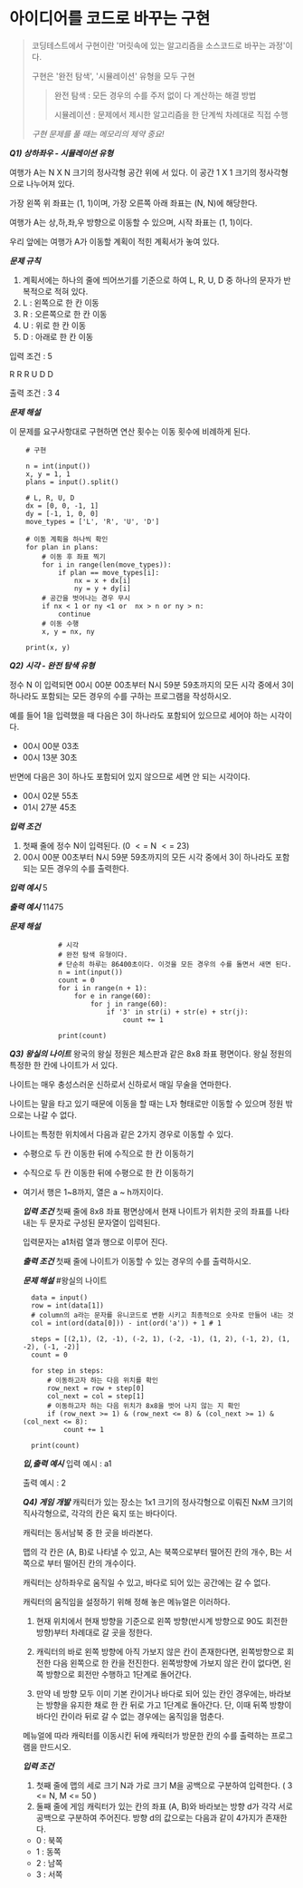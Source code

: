 # 아이디어를 코드로 바꾸는 구현 

> 코딩테스트에서 구현이란 '머릿속에 있는 알고리즘을 소스코드로 바꾸는 과정'이다.
> 
> 구현은 '완전 탐색', '시뮬레이션' 유형을 모두 구현
>> 완전 탐색 : 모든 경우의 수를 주저 없이 다 계산하는 해결 방법
>> 
>> 시뮬레이션 : 문제에서 제시한 알고리즘을 한 단계씩 차례대로 직접 수행
>> 
> *구현 문제를 풀 때는 메모리의 제약 중요!*

***Q1) 상하좌우 - 시뮬레이션 유형***

여행가 A는 N X N 크기의 정사각형 공간 위에 서 있다. 이 공간 1 X 1 크기의 정사각형으로 나누어져 있다.

가장 왼쪽 위 좌표는 (1, 1)이며, 가장 오른쪽 아래 좌표는 (N, N)에 해당한다.

여행가 A는 상,하,좌,우 방향으로 이동할 수 있으며, 시작 좌표는 (1, 1)이다.

우리 앞에는 여행가 A가 이동할 계획이 적힌 계획서가 놓여 있다.

***문제 규칙***

1. 계획서에는 하나의 줄에 띄어쓰기를 기준으로 하여 L, R, U, D 중 하나의 문자가 반복적으로 적혀 있다.
2. L : 왼쪽으로 한 칸 이동
3. R : 오른쪽으로 한 칸 이동
4. U : 위로 한 칸 이동
5. D : 아래로 한 칸 이동

입력 조건 :
5

R R R U D D

출력 조건 :
3 4

***문제 해설***

이 문제를 요구사항대로 구현하면 연산 횟수는 이동 횟수에 비례하게 된다.

        # 구현
        
        n = int(input())
        x, y = 1, 1
        plans = input().split()
        
        # L, R, U, D
        dx = [0, 0, -1, 1]
        dy = [-1, 1, 0, 0]
        move_types = ['L', 'R', 'U', 'D']
        
        # 이동 계획을 하나씩 확인
        for plan in plans:
            # 이동 후 좌표 찍기
            for i in range(len(move_types)):
                if plan == move_types[i]:
                    nx = x + dx[i]
                    ny = y + dy[i]
            # 공간을 벗어나는 경우 무시
            if nx < 1 or ny <1 or  nx > n or ny > n:
                continue
            # 이동 수행
            x, y = nx, ny
        
        print(x, y)


***Q2) 시각 - 완전 탐색 유형***

정수 N 이 입력되면 00시 00분 00초부터 N시 59분 59초까지의 모든 시각 중에서 3이 하나라도 포함되는 모든 경우의 수를 구하는 프로그램을 작성하시오. 

예를 들어 1을 입력했을 때 다음은 3이 하나라도 포함되어 있으므로 세어야 하는 시각이다.

- 00시 00분 03초
- 00시 13분 30초

반면에 다음은 3이 하나도 포함되어 있지 않으므로 세면 안 되는 시각이다.

- 00시 02분 55초
- 01시 27분 45초

***입력 조건***
1. 첫째 줄에 정수 N이 입력된다. (0 $<=$ N $<=$ 23)
2. 00시 00분 00초부터 N시 59분 59초까지의 모든 시각 중에서 3이 하나라도 포함되는 모든 경우의 수를 출력한다.

***입력 예시***
5

***출력 예시***
11475

***문제 해설***

                # 시각
                # 완전 탐색 유형이다.
                # 단순히 하루는 86400초이다. 이것을 모든 경우의 수를 돌면서 새면 된다.
                n = int(input())
                count = 0
                for i in range(n + 1):
                    for e in range(60):
                        for j in range(60):
                            if '3' in str(i) + str(e) + str(j):
                                count += 1

                print(count)

***Q3) 왕실의 나이트***
왕국의 왕실 정원은 체스판과 같은 8x8 좌표 평면이다. 왕실 정원의 특정한 한 칸에 나이트가 서 있다. 

나이트는 매우 충성스러운 신하로서 신하로서 매일 무술을 연마한다.

나이트는 말을 타고 있기 때문에 이동을 할 때는 L자 형태로만 이동할 수 있으며 정원 밖으로는 나갈 수 없다.

나이트는 특정한 위치에서 다음과 같은 2가지 경우로 이동할 수 있다.

- 수평으로 두 칸 이동한 뒤에 수직으로 한 칸 이동하기
- 수직으로 두 칸 이동한 뒤에 수평으로 한 칸 이동하기
- 여기서 행은 1~8까지, 열은 a ~ h까지이다.

  ***입력 조건***
  첫째 줄에 8x8 좌표 평면상에서 현재 나이트가 위치한 곳의 좌표를 나타내는 두 문자로 구성된 문자열이 입력된다.

  입력문자는 a1처럼 열과 행으로 이루어 진다.

  ***출력 조건***
  첫째 줄에 나이트가 이동할 수 있는 경우의 수를 출력하시오.

  ***문제 해설***
  #왕실의 나이트

        data = input()
        row = int(data[1])
        # column의 a라는 문자를 유니코드로 변환 시키고 최종적으로 숫자로 만들어 내는 것
        col = int(ord(data[0])) - int(ord('a')) + 1 # 1

        steps = [(2,1), (2, -1), (-2, 1), (-2, -1), (1, 2), (-1, 2), (1, -2), (-1, -2)]
        count = 0

        for step in steps:
            # 이동하고자 하는 다음 위치를 확인
            row_next = row + step[0]
            col_next = col = step[1]
            # 이동하고자 하는 다음 위치가 8x8을 벗어 나지 않는 지 확인
            if (row_next >= 1) & (row_next <= 8) & (col_next >= 1) & (col_next <= 8):
                count += 1

        print(count)

  ***입,출력 예시***
  입력 예시 : a1
  
  출력 예시 : 2

  ***Q4) 게임 개발***
  캐릭터가 있는 장소는 1x1 크기의 정사각형으로 이뤄진 NxM 크기의 직사각형으로, 각각의 칸은 육지 또는 바다이다.

  캐릭터는 동서남북 중 한 곳을 바라본다.

  맵의 각 칸은 (A, B)로 나타낼 수 있고, A는 북쪽으로부터 떨어진 칸의 개수, B는 서쪽으로 부터 떨어진 칸의 개수이다.

  캐릭터는 상하좌우로 움직일 수 있고, 바다로 되어 있는 공간에는 갈 수 없다.

  캐릭터의 움직임을 설정하기 위해 정해 놓은 메뉴얼은 이러하다.

  1. 현재 위치에서 현재 방향을 기준으로 왼쪽 방향(반시계 방향으로 90도 회전한 방향)부터 차례대로 갈 곳을 정한다.

  2. 캐릭터의 바로 왼쪽 방향에 아직 가보지 않은 칸이 존재한다면, 왼쪽방향으로 회전한 다음 왼쪽으로 한 칸을 전진한다. 왼쪽방향에 가보지 않은 칸이 없다면, 왼쪽 방향으로 회전만 수행하고 1단계로 돌어간다.

  3. 만약 네 방향 모두 이미 기본 칸이거나 바다로 되어 있는 칸인 경우에는, 바라보는 방향을 유지한 채로 한 칸 뒤로 가고 1단계로 돌아간다. 단, 이때 뒤쪽 방향이 바다인 칸이라 뒤로 갈 수 없는 경우에는 움직임을 멈춘다.
 
  메뉴얼에 따라 캐릭터를 이동시킨 뒤에 캐릭터가 방문한 칸의 수를 출력하는 프로그램을 만드시오.

  ***입력 조건***
  1. 첫째 줄에 맵의 세로 크기 N과 가로 크기 M을 공백으로 구분하여 입력한다. ( 3 <= N, M <= 50 )
  2. 둘째 줄에 게임 캐릭터가 있는 칸의 좌표 (A, B)와 바라보는 방향 d가 각각 서로 공백으로 구분하여 주어진다. 방향 d의 값으로는 다음과 같이 4가지가 존재한다.
  - 0 : 북쪽
  - 1 : 동쪽
  - 2 : 남쪽
  - 3 : 서쪽

